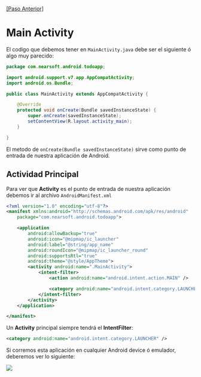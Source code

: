 [image]: http://i.imgur.com/SFPihLo.png

[\[Paso Anterior\]](01_setup.md)

# Main Activity
El codigo que debemos tener en `MainActivity.java` debe ser el siguiente ó algo muy parecido:

````java
package com.nearsoft.android.todoapp;

import android.support.v7.app.AppCompatActivity;
import android.os.Bundle;

public class MainActivity extends AppCompatActivity {

    @Override
    protected void onCreate(Bundle savedInstanceState) {
        super.onCreate(savedInstanceState);
        setContentView(R.layout.activity_main);
    }

}

````

El metodo de `onCreate(Bundle savedInstanceState)` sirve como punto de entrada de nuestra aplicación de Android.

## Actividad Principal

Para ver que **Activity** es el punto de entrada de nuestra aplicación debemos ir al archivo `AndroidManifest.xml`

````xml
<?xml version="1.0" encoding="utf-8"?>
<manifest xmlns:android="http://schemas.android.com/apk/res/android"
    package="com.nearsoft.android.todoapp">

    <application
        android:allowBackup="true"
        android:icon="@mipmap/ic_launcher"
        android:label="@string/app_name"
        android:roundIcon="@mipmap/ic_launcher_round"
        android:supportsRtl="true"
        android:theme="@style/AppTheme">
        <activity android:name=".MainActivity">
            <intent-filter>
                <action android:name="android.intent.action.MAIN" />

                <category android:name="android.intent.category.LAUNCHER" />
            </intent-filter>
        </activity>
    </application>

</manifest>
````

Un **Activity** principal siempre tendrá el **IntentFilter**:

```xml
<category android:name="android.intent.category.LAUNCHER" />
```

Si corremos esta aplicación en cualquier Android device ó emulador, deberemos ver lo siguiente:

![][image]
